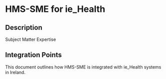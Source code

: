 # HMS-SME for ie_Health

## Description

Subject Matter Expertise

## Integration Points

This document outlines how HMS-SME is integrated with ie_Health systems in Ireland.
